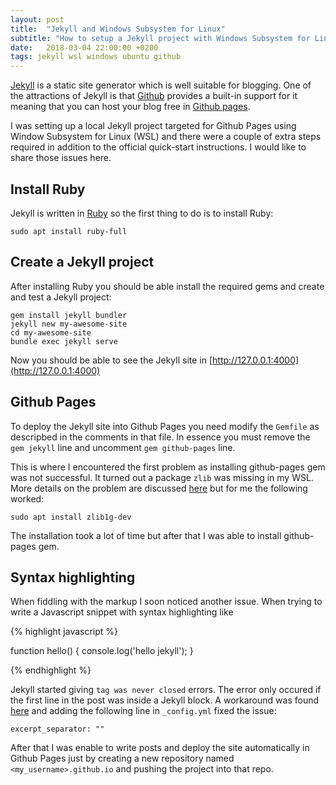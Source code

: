 ```yaml
---
layout: post
title:  "Jekyll and Windows Subsystem for Linux"
subtitle: "How to setup a Jekyll project with Windows Subsystem for Linux"
date:   2018-03-04 22:00:00 +0200
tags: jekyll wsl windows ubuntu github
---
```


[Jekyll](https://jekyllrb.com/) is a static site generator which is well suitable for blogging. One of the attractions of Jekyll is that [Github](https://github.com/) provides a built-in support for it meaning that you can host your blog free in [Github pages](https://pages.github.com/).

I was setting up a local Jekyll project targeted for Github Pages using Window Subsystem for Linux (WSL) and there were a couple of extra steps required in addition to the official quick-start instructions. I would like to share those issues here.

## Install Ruby

Jekyll is written in [Ruby](http://www.ruby-lang.org/en/) so the first thing to do is to install Ruby:

```
sudo apt install ruby-full
```

## Create a Jekyll project

After installing Ruby you should be able install the required gems and create and test a Jekyll project:

```
gem install jekyll bundler
jekyll new my-awesome-site
cd my-awesome-site
bundle exec jekyll serve
```

Now you should be able to see the Jekyll site in [http://127.0.0.1:4000](http://127.0.0.1:4000)

## Github Pages

To deploy the Jekyll site into Github Pages you need modify the `Gemfile` as descripbed in the comments in that file. In essence you must remove the `gem jekyll` line and uncomment `gem github-pages` line.

This is where I encountered the first problem as installing github-pages gem was not successful. It turned out a package `zlib` was missing in my WSL. More details on the problem are discussed [here](https://github.com/flapjack/omnibus-flapjack/issues/72) but for me the following worked:

```
sudo apt install zlib1g-dev
```

The installation took a lot of time but after that I was able to install github-pages gem.

## Syntax highlighting

When fiddling with the markup I soon noticed another issue. When trying to write a Javascript snippet with syntax highlighting like

{% highlight javascript %}

function hello() {
  console.log('hello jekyll');
}

{% endhighlight %}

Jekyll started giving `tag was never closed` errors. The error only occured if the first line in the post was inside a Jekyll block. A workaround was found  [here](http://blog.slaks.net/2013-08-09/jekyll-tag-was-never-closed/) and adding the following line in `_config.yml` fixed the issue:

```
excerpt_separator: ""
```

After that I was enable to write posts and deploy the site automatically in Github Pages just by creating a new repository named `<my_username>.github.io` and pushing the project into that repo.
